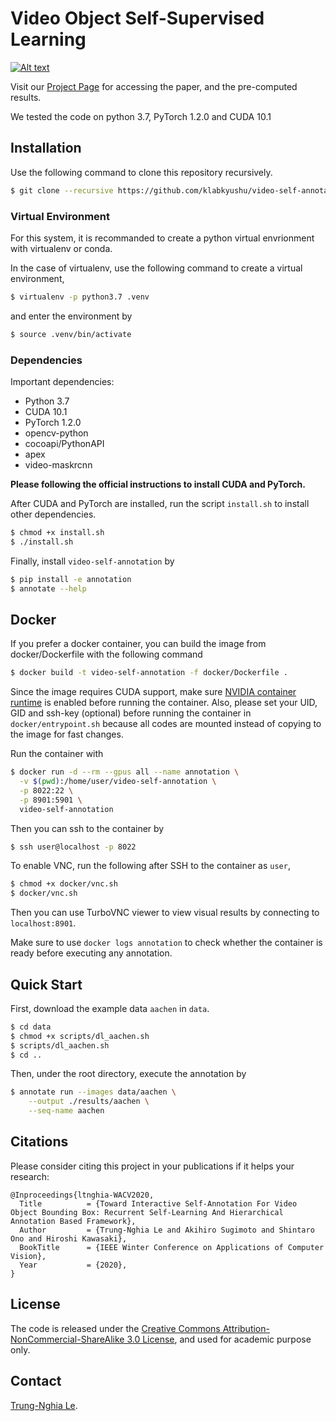 Video Object Self-Supervised Learning
=====================================================================================

[![Alt text](https://img.youtube.com/vi/R9dj6N_YDJU/0.jpg)](https://www.youtube.com/watch?v=R9dj6N_YDJU)

Visit our [Project Page](https://sites.google.com/view/ltnghia/research/video-self-annotation) for accessing the paper, and the pre-computed results.

We tested the code on python 3.7, PyTorch 1.2.0 and CUDA 10.1

## Installation

Use the following command to clone this repository recursively.

```bash
$ git clone --recursive https://github.com/klabkyushu/video-self-annotation.git
```

### Virtual Environment

For this system, it is recommanded to create a python virtual envrionment with virtualenv or conda.

In the case of virtualenv, use the following command to create a virtual environment,

```bash
$ virtualenv -p python3.7 .venv
```

and enter the environment by

```bash
$ source .venv/bin/activate
```

### Dependencies

Important dependencies:

- Python 3.7
- CUDA 10.1
- PyTorch 1.2.0
- opencv-python
- cocoapi/PythonAPI
- apex
- video-maskrcnn

**Please following the official instructions to install CUDA and PyTorch.**

After CUDA and PyTorch are installed, run the script `install.sh` to install other dependencies.

```bash
$ chmod +x install.sh
$ ./install.sh
```

Finally, install `video-self-annotation` by

```bash
$ pip install -e annotation
$ annotate --help
```

## Docker

If you prefer a docker container, you can build the image from docker/Dockerfile with the following command

```bash
$ docker build -t video-self-annotation -f docker/Dockerfile .
```

Since the image requires CUDA support, make sure [NVIDIA container runtime](https://github.com/NVIDIA/nvidia-docker) is enabled before running the container. Also, please set your UID, GID and ssh-key (optional) before running the container in `docker/entrypoint.sh` because all codes are mounted instead of copying to the image for fast changes.

Run the container with

```bash
$ docker run -d --rm --gpus all --name annotation \
  -v $(pwd):/home/user/video-self-annotation \
  -p 8022:22 \
  -p 8901:5901 \
  video-self-annotation
```

Then you can ssh to the container by

```bash
$ ssh user@localhost -p 8022
```

To enable VNC, run the following after SSH to the container as `user`,

```bash
$ chmod +x docker/vnc.sh
$ docker/vnc.sh
```

Then you can use TurboVNC viewer to view visual results by connecting to `localhost:8901`.

Make sure to use `docker logs annotation` to check whether the container is ready before executing any annotation.

## Quick Start

First, download the example data `aachen` in `data`.

```bash
$ cd data
$ chmod +x scripts/dl_aachen.sh
$ scripts/dl_aachen.sh
$ cd ..
```

Then, under the root directory, execute the annotation by

```bash
$ annotate run --images data/aachen \
    --output ./results/aachen \
    --seq-name aachen
```


## Citations
Please consider citing this project in your publications if it helps your research:

```
@Inproceedings{ltnghia-WACV2020,
  Title          = {Toward Interactive Self-Annotation For Video Object Bounding Box: Recurrent Self-Learning And Hierarchical Annotation Based Framework},
  Author         = {Trung-Nghia Le and Akihiro Sugimoto and Shintaro Ono and Hiroshi Kawasaki},
  BookTitle      = {IEEE Winter Conference on Applications of Computer Vision},
  Year           = {2020},
}
```

## License

The code is released under the [Creative Commons Attribution-NonCommercial-ShareAlike 3.0 License](https://creativecommons.org/licenses/by-nc-sa/3.0/), and used for academic purpose only.

## Contact

[Trung-Nghia Le](https://sites.google.com/view/ltnghia).
